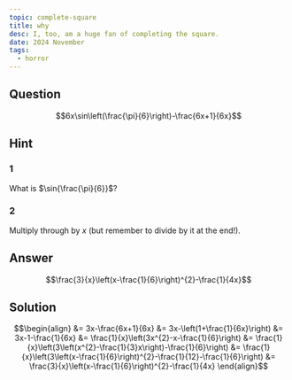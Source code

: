 ```yaml
---
topic: complete-square
title: why
desc: I, too, am a huge fan of completing the square.
date: 2024 November
tags:
  - horror
---
```



## Question
```math
6x\sin\left(\frac{\pi}{6}\right)-\frac{6x+1}{6x}
```


## Hint

### 1
What is $\sin{\frac{\pi}{6}}$?

### 2
Multiply through by $x$ (but remember to divide by it at the end!).


## Answer
```math
\frac{3}{x}\left(x-\frac{1}{6}\right)^{2}-\frac{1}{4x}
```


## Solution

```math
\begin{align}
&= 3x-\frac{6x+1}{6x}
&= 3x-\left(1+\frac{1}{6x}\right)
&= 3x-1-\frac{1}{6x}
&= \frac{1}{x}\left(3x^{2}-x-\frac{1}{6}\right)
&= \frac{1}{x}\left(3\left(x^{2}-\frac{1}{3}x\right)-\frac{1}{6}\right)
&= \frac{1}{x}\left(3\left(x-\frac{1}{6}\right)^{2}-\frac{1}{12}-\frac{1}{6}\right)
&= \frac{3}{x}\left(x-\frac{1}{6}\right)^{2}-\frac{1}{4x}
\end{align}
```
